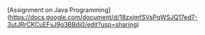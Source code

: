 [Assignment on Java Programming] (https://docs.google.com/document/d/18zxjmfSVsPgWSJQ17ed7-3utJRrCKCuEFvJ9g3BBdi0/edit?usp=sharing)
